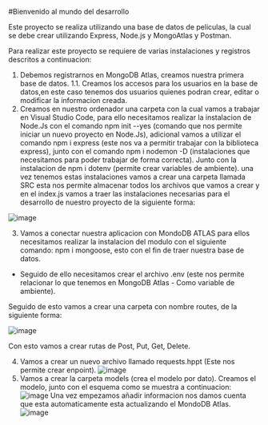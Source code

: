 #Bienvenido al mundo del desarrollo

Este proyecto se realiza utilizando una base de datos de peliculas, la cual se debe crear utilizando Express, Node.js y MongoAtlas y Postman.

Para realizar este proyecto se requiere de varias instalaciones y registros descritos a continuacion:

1. Debemos registrarnos en MongoDB Atlas, creamos nuestra primera base de datos.
1.1. Creamos los accesos para los usuarios en la base de datos,en este caso tenemos dos usuarios quienes podran crear, editar o modificar la informacion creada.
2. Creamos en nuestro ordenador una carpeta con la cual vamos a trabajar en Visual Studio Code, para ello necesitamos realizar la instalacion de Node.Js con el comando 
npm init --yes (comando que nos permite iniciar un nuevo proyecto en Node.Js), adicional vamos a utilizar el comando npm i express (este nos va a permitir trabajar con la biblioteca express), junto con el comando
npm i nodemon -D (instalaciones que necesitamos para poder trabajar de forma correcta). Junto con la instalacion de npm i dotenv (permite crear variables de ambiente).
una vez tenemos estas instalaciones vamos a crear una carpeta llamada SRC esta nos permite almacenar todos los archivos que vamos a crear y en el index.js vamos a traer las instalaciones necesarias
para el desarrollo de nuestro proyecto de la siguiente forma: 

![image](https://user-images.githubusercontent.com/114543688/221223593-62af7e56-9d9a-42a8-abc1-a400ff71154c.png)

3. Vamos a conectar nuestra aplicacion con MondoDB ATLAS para ellos necesitamos realizar la instalacion del modulo con el siguiente comando: npm i mongoose, esto con el fin de traer nuestra base de datos.
- Seguido de ello necesitamos crear el archivo .env (este nos permite relacionar lo que tenemos en MongoDB Atlas - Como variable de ambiente).

Seguido de esto vamos a crear una carpeta con nombre routes, de la siguiente forma:

![image](https://user-images.githubusercontent.com/114543688/221230678-0103deaf-38ad-4e64-bec4-495b1b155796.png)

Con esto vamos a crear rutas de Post, Put, Get, Delete. 

4. Vamos a crear un nuevo archivo llamado requests.hppt (Este nos permite crear enpoint).
![image](https://user-images.githubusercontent.com/114543688/221233029-0ef2aabe-3516-48a6-884c-8368db0f0c48.png)
5. Vamos a crear la carpeta models (crea el modelo por dato). Creamos el modelo, junto con el esquema como se muestra a continuacion: 
![image](https://user-images.githubusercontent.com/114543688/221233379-b7c6a104-f7c3-47a6-adc4-d4369e6c61b6.png)
Una vez empezamos añadir informacion nos damos cuenta que esta automaticamente esta actualizando el MondoDB Atlas.
![image](https://user-images.githubusercontent.com/114543688/221236401-8a7ad5df-febd-48e5-ab45-4c47b0ff8c25.png)








